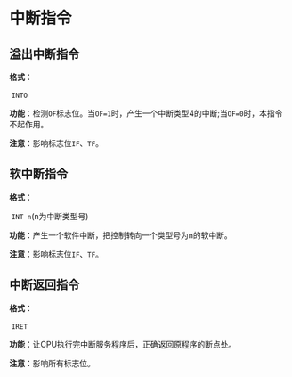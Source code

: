 # 中断指令

## 溢出中断指令

**格式**：

​	`INTO`

**功能**：检测`OF`标志位。当`OF=1`时，产生一个中断类型4的中断;当`OF=0`时，本指令不起作用。

 **注意**：影响标志位`IF`、`TF`。

## 软中断指令

 **格式**：

​	`INT n`(n为中断类型号)

 **功能**：产生一个软件中断，把控制转向一个类型号为n的软中断。 

 **注意**：影响标志位`IF`、`TF`。

## 中断返回指令

**格式**：

​	`IRET`

**功能**：让CPU执行完中断服务程序后，正确返回原程序的断点处。

**注意**：影响所有标志位。 
